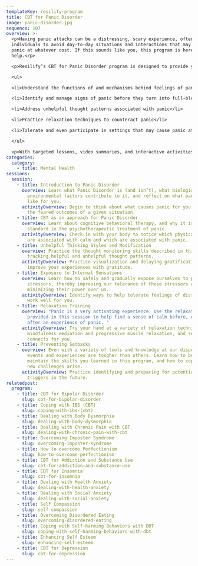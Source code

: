 ```yaml
---
templateKey: resilify-program
title: CBT for Panic Disorder
image: panic-disorder.jpg
sequence: 107
overview: >-
  <p>Having panic attacks can be a distressing, scary experience, often causing
  individuals to avoid day-to-day situations and interactions that may trigger
  panic at whatever cost. If this sounds like you, this program is here to
  help.</p>

  <p>Resilify’s CBT for Panic Disorder program is designed to provide you the tools and knowledge needed to help get a handle on panic attacks. Through the lens of cognitive behavioral therapy (CBT)—one of the strongest evidence-based therapies to target panic—you will learn to:</p>

  <ul>

  <li>Understand the functions of and mechanisms behind feelings of panic</li>

  <li>Identify and manage signs of panic before they turn into full-blown attacks</li>

  <li>Address unhelpful thought patterns associated with panic</li>

  <li>Practice relaxation techniques to counteract panic</li>

  <li>Tolerate and even participate in settings that may cause panic attacks</li>

  </ul>

  <p>With targeted lessons, video summaries, and interactive activities, Resilify'sCBT for Panic Disorder program can be a powerful tool as you continue your journey of self-improvement.</p>
categories:
  category:
    - title: Mental Health
sessions:
  session:
    - title: Introduction to Panic Disorder
      overview: Learn what Panic Disorder is (and isn’t), what biological and
        environmental factors contribute to it, and reflect on what panic looks
        like for you.
      activityOverview: Begin to think about what causes panic for you, reflecting on
        the feared outcomes of a given situation.
    - title: CBT as an approach for Panic Disorder
      overview: Learn about cognitive behavioral therapy, and why it is the gold
        standard in the psychotherapeutic treatment of panic.
      activityOverview: Check-in with your body to notice which physical sensations
        are associated with calm and which are associated with panic.
    - title: Unhelpful Thinking Styles and Modification
      overview: Practice the thought monitoring skills described in this session,
        tracking helpful and unhelpful thought patterns.
      activityOverview: Practice visualization and delaying gratification to further
        improve your experiences with gratitude.
    - title: Exposure to Internal Sensations
      overview: Learn how to safely and gradually expose ourselves to panic-inducing
        stressors, thereby improving our tolerance of those stressors and
        minimizing their power over us.
      activityOverview: Identify ways to help tolerate feelings of distress that may
        work well for you.
    - title: Relaxation Training
      overview: "Panic is a very activating experience. Use the relaxation tips
        provided in this session to help find a sense of calm before, during and
        after an experience of panic. "
      activityOverview: Try your hand at a variety of relaxation techniques, including
        mindfulness mediation and progressive muscle relaxation, and see what
        connects for you.
    - title: Preventing Setbacks
      overview: Even with a variety of tools and knowledge at our disposal, some days,
        events and experiences are tougher than others. Learn how to best
        maintain the skills you learned in this program, and how to cope when
        new challenges arise.
      activityOverview: Practice identifying and preparing for potential stressors and
        triggers in the future.
relatedpost:
  program:
    - title: CBT for Bipolar Disorder
      slug: cbt-for-bipolar-disorder
    - title: Coping with IBS (CBT)
      slug: coping-with-ibs-(cbt)
    - title: Dealing with Body Dysmorphia
      slug: dealing-with-body-dysmorphia
    - title: Dealing with Chronic Pain with CBT
      slug: dealing-with-chronic-pain-with-cbt
    - title: Overcoming Imposter Syndrome
      slug: overcoming-imposter-syndrome
    - title: How to overcome Perfectionism
      slug: how-to-overcome-perfectionism
    - title: CBT for Addiction and Substance Use
      slug: cbt-for-addiction-and-substance-use
    - title: CBT for Insomnia
      slug: cbt-for-insomnia
    - title: Dealing with Health Anxiety
      slug: dealing-with-health-anxiety
    - title: Dealing with Social Anxiety
      slug: dealing-with-social-anxiety
    - title: Self Compassion
      slug: self-compassion
    - title: Overcoming Disordered Eating
      slug: overcoming-disordered-eating
    - title: Coping with Self-harming Behaviors with DBT
      slug: coping-with-self-harming-behaviors-with-dbt
    - title: Enhancing Self Esteem
      slug: enhancing-self-esteem
    - title: CBT for Depression
      slug: cbt-for-depression
---
```

